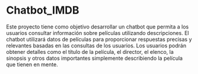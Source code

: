 # Chatbot_IMDB

Este proyecto tiene como objetivo desarrollar un chatbot que permita a los usuarios consultar información sobre películas utilizando descripciones. El chatbot utilizará datos de películas para proporcionar respuestas precisas y relevantes basadas en las consultas de los usuarios. Los usuarios podrán obtener detalles como el título de la película, el director, el elenco, la sinopsis y otros datos importantes simplemente describiendo la película que tienen en mente.
